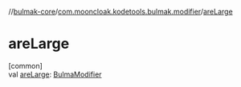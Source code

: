 //[bulmak-core](../../index.md)/[com.mooncloak.kodetools.bulmak.modifier](index.md)/[areLarge](are-large.md)

# areLarge

[common]\
val [areLarge](are-large.md): [BulmaModifier](-bulma-modifier/index.md)
